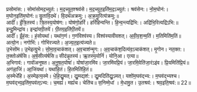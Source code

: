

  
प्रसोमा॑स:। सोमा॑सोमद॒च्युत॑:। म॒द॒च्युत॒श्श्रव॑से। म॒द॒च्युत॒इति॑म॒द॒ऽच्युत॑:। श्रव॑सेन:। नो॒म॒घोन॑:। म॒घोन॒इति॑म॒घोन॑:॥ सु॒तावि॒दथे॑। वि॒दथे॑अक्रमु:। अ॒क्र॒मु॒रित्य॑क्रमु:॥  
आदीं॑। ईं॒त्रि॒तस्य॑। त्रि॒तस्य॒योष॑ण:। योष॑णो॒हरिं॑। हरिं॑हिन्वन्ति। हि॒न्व॒न्त्यद्रि॑भि:। अद्रि॑भि॒रित्यद्रि॑ऽभि:॥ इन्दु॒मिन्द्रा॑य। इन्द्रा॑यपी॒तये॑। पी॒तय॒इति॑पी॒तये॑॥  
आदीं॑। ईं॒हं॒स:। हं॒सोयथा॑। यथा॑ग॒णं। ग॒णंविश्व॑स्य। विश्व॑स्यावीवशत्। अ॒वी॒व॒श॒न्म॒तिं। म॒तिमिति॑म॒तिं॥ अत्यो॒न। नगोभि॑:। गोभि॑रज्यते। अ॒ज्य॒त॒इत्य॑ज्यते॥  
उ॒भेसो॑म। उ॒भेइत्यु॒भे। सो॒मा॒व॒चाक॑शत्। अ॒व॒चाश॑न्मृ॒ग:। अ॒व॒चाक॑श॒दित्य॑व॒ऽचाक॑शत्। मृ॒गोन। नत॒क्त:। त॒क्तोअ॑र्षसि। अ॒र्ष॒सीत्य॑र्षसि॥ सीद॑न्नृ॒तस्य॑। ऋ॒तस्य॒योनिं॑। योनि॒आ। एत्या॥  
अ॒भिगाव॑:। गावो॑अनूषत। अ॒नू॒ष॒त॒योषा॑। योषा॑जा॒रमि॑व। जा॒रमि॑वप्रि॒यं। जा॒रमि॒वेति॑जा॒रंऽइ॑व। प्रि॒यमिति॑प्रि॒यं॥ अग॑न्ना॒जिं। आ॒जिंयथा॑। यथा॑हि॒तं। हि॒तमिति॑हि॒तं॥  
अ॒स्मेधे॑हि। अ॒स्मेइत्य॒स्मे। धे॒हि॒द्यु॒मत्। द्यु॒मद्यश॑:। द्यु॒मदिति॑द्यु॒ऽमत्। यशो॑म॒घव॑द्भ्य:। म॒घव॑द्भ्यश्च। म॒घव॑द्भ्य॒इति॑म॒घव॑त्ऽभ्य:। च॒मह्यं॑। मह्यं॑च। चेति॑च॥ स॒निम्मे॒धां । मे॒धामु॒त। उ॒तश्रव॑:। श्रव॒इति॒श्रव॑:॥ 22॥  
